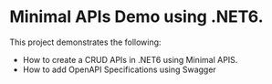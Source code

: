 ﻿# Minimal APIs Demo using .NET6.

This project demonstrates the following: 
- How to create a CRUD APIs in .NET6 using Minimal APIS. 
- How to add OpenAPI Specifications using Swagger